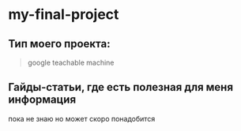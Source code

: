 # my-final-project
## Тип моего проекта:
> google teachable machine

## Гайды-статьи, где есть полезная для меня информация
пока не знаю но может скоро понадобится
